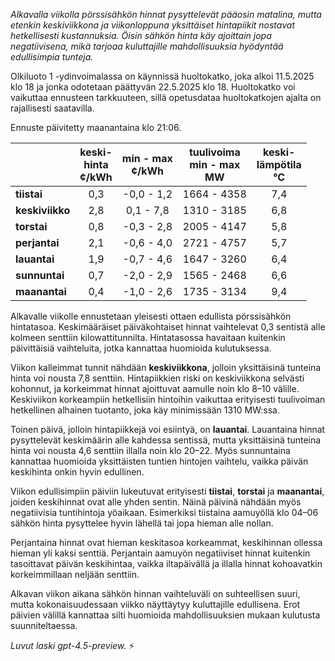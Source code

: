 *Alkavalla viikolla pörssisähkön hinnat pysyttelevät pääosin matalina, mutta etenkin keskiviikkona ja viikonloppuna yksittäiset hintapiikit nostavat hetkellisesti kustannuksia. Öisin sähkön hinta käy ajoittain jopa negatiivisena, mikä tarjoaa kuluttajille mahdollisuuksia hyödyntää edullisimpia tunteja.*

Olkiluoto 1 -ydinvoimalassa on käynnissä huoltokatko, joka alkoi 11.5.2025 klo 18 ja jonka odotetaan päättyvän 22.5.2025 klo 18. Huoltokatko voi vaikuttaa ennusteen tarkkuuteen, sillä opetusdataa huoltokatkojen ajalta on rajallisesti saatavilla.

Ennuste päivitetty maanantaina klo 21:06.

|            | keski-<br>hinta<br>¢/kWh | min - max<br>¢/kWh | tuulivoima<br>min - max<br>MW | keski-<br>lämpötila<br>°C |
|:-----------|:------------------------:|:------------------:|:----------------------------:|:-------------------------:|
| **tiistai**     |           0,3            |     -0,0 - 1,2     |         1664 - 4358          |            7,4            |
| **keskiviikko** |           2,8            |      0,1 - 7,8     |         1310 - 3185          |            6,8            |
| **torstai**     |           0,8            |     -0,3 - 2,8     |         2005 - 4147          |            5,8            |
| **perjantai**   |           2,1            |     -0,6 - 4,0     |         2721 - 4757          |            5,7            |
| **lauantai**    |           1,9            |     -0,7 - 4,6     |         1647 - 3260          |            6,4            |
| **sunnuntai**   |           0,7            |     -2,0 - 2,9     |         1565 - 2468          |            6,6            |
| **maanantai**   |           0,4            |     -1,0 - 2,6     |         1735 - 3134          |            9,4            |

Alkavalle viikolle ennustetaan yleisesti ottaen edullista pörssisähkön hintatasoa. Keskimääräiset päiväkohtaiset hinnat vaihtelevat 0,3 sentistä alle kolmeen senttiin kilowattitunnilta. Hintatasossa havaitaan kuitenkin päivittäisiä vaihteluita, jotka kannattaa huomioida kulutuksessa.

Viikon kalleimmat tunnit nähdään **keskiviikkona**, jolloin yksittäisinä tunteina hinta voi nousta 7,8 senttiin. Hintapiikkien riski on keskiviikkona selvästi kohonnut, ja korkeimmat hinnat ajoittuvat aamulle noin klo 8–10 välille. Keskiviikon korkeampiin hetkellisiin hintoihin vaikuttaa erityisesti tuulivoiman hetkellinen alhainen tuotanto, joka käy minimissään 1310 MW:ssa.

Toinen päivä, jolloin hintapiikkejä voi esiintyä, on **lauantai**. Lauantaina hinnat pysyttelevät keskimäärin alle kahdessa sentissä, mutta yksittäisinä tunteina hinta voi nousta 4,6 senttiin illalla noin klo 20–22. Myös sunnuntaina kannattaa huomioida yksittäisten tuntien hintojen vaihtelu, vaikka päivän keskihinta onkin hyvin edullinen.

Viikon edullisimpiin päiviin lukeutuvat erityisesti **tiistai**, **torstai** ja **maanantai**, joiden keskihinnat ovat alle yhden sentin. Näinä päivinä nähdään myös negatiivisia tuntihintoja yöaikaan. Esimerkiksi tiistaina aamuyöllä klo 04–06 sähkön hinta pysyttelee hyvin lähellä tai jopa hieman alle nollan.

Perjantaina hinnat ovat hieman keskitasoa korkeammat, keskihinnan ollessa hieman yli kaksi senttiä. Perjantain aamuyön negatiiviset hinnat kuitenkin tasoittavat päivän keskihintaa, vaikka iltapäivällä ja illalla hinnat kohoavatkin korkeimmillaan neljään senttiin.

Alkavan viikon aikana sähkön hinnan vaihteluväli on suhteellisen suuri, mutta kokonaisuudessaan viikko näyttäytyy kuluttajille edullisena. Erot päivien välillä kannattaa silti huomioida mahdollisuuksien mukaan kulutusta suunniteltaessa.

*Luvut laski gpt-4.5-preview.* ⚡
